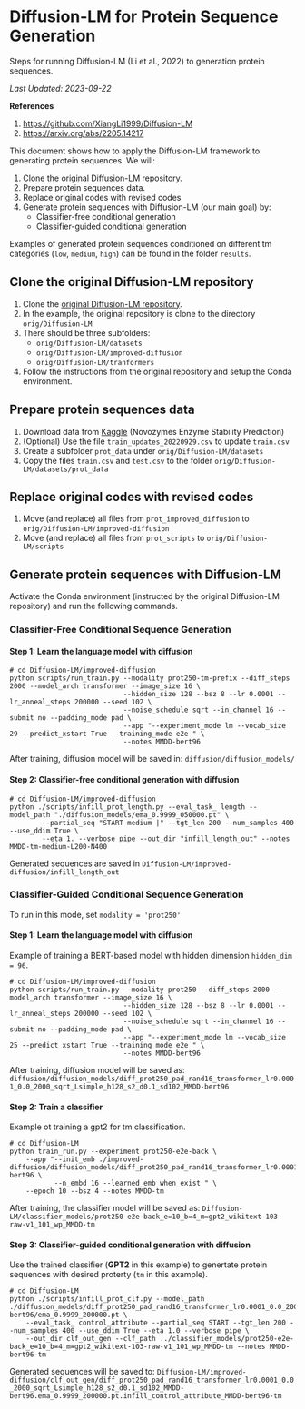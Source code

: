 # Diffusion-LM for Protein Sequence Generation

Steps for running Diffusion-LM (Li et al., 2022) to generation protein sequences.

*Last Updated: 2023-09-22*

**References**
1. https://github.com/XiangLi1999/Diffusion-LM
2. https://arxiv.org/abs/2205.14217


This document shows how to apply the Diffusion-LM framework to generating protein sequences. We will:

1. Clone the original Diffusion-LM repository.
2. Prepare protein sequences data.
3. Replace original codes with revised codes
4. Generate protein sequences with Diffusion-LM (our main goal) by:
    - Classifier-free conditional generation
    - Classifier-guided conditional generation

Examples of generated protein sequences conditioned on different tm categories (`low`, `medium`, `high`) can be found in the folder `results`.


## Clone the original Diffusion-LM repository

1. Clone the [original Diffusion-LM repository](https://github.com/XiangLi1999/Diffusion-LM).
2. In the example, the original repository is clone to the directory `orig/Diffusion-LM`
3. There should be three subfolders:
    - `orig/Diffusion-LM/datasets`
    - `orig/Diffusion-LM/improved-diffusion`
    - `orig/Diffusion-LM/tranformers`
4. Follow the instructions from the original repository and setup the Conda environment.

## Prepare protein sequences data

1. Download data from [Kaggle](https://www.kaggle.com/competitions/novozymes-enzyme-stability-prediction/data) (Novozymes Enzyme Stability Prediction)
2. (Optional) Use the file `train_updates_20220929.csv` to update `train.csv`
3. Create a subfolder `prot_data` under `orig/Diffusion-LM/datasets`
4. Copy the files `train.csv` and `test.csv` to the folder `orig/Diffusion-LM/datasets/prot_data`


## Replace original codes with revised codes

1. Move (and replace) all files from `prot_improved_diffusion` to `orig/Diffusion-LM/improved-diffusion`
2. Move (and replace) all files from `prot_scripts` to `orig/Diffusion-LM/scripts`


## Generate protein sequences with Diffusion-LM 

Activate the Conda environment (instructed by the original Diffusion-LM repository) and run the following commands.

### Classifier-Free Conditional Sequence Generation

#### Step 1: Learn the language model with diffusion 

```terminal
# cd Diffusion-LM/improved-diffusion
python scripts/run_train.py --modality prot250-tm-prefix --diff_steps 2000 --model_arch transformer --image_size 16 \
                            --hidden_size 128 --bsz 8 --lr 0.0001 --lr_anneal_steps 200000 --seed 102 \
                            --noise_schedule sqrt --in_channel 16 --submit no --padding_mode pad \
                            --app "--experiment_mode lm --vocab_size 29 --predict_xstart True --training_mode e2e " \
                            --notes MMDD-bert96
```
After training, diffusion model will be saved in:
`diffusion/diffusion_models/`

#### Step 2: Classifier-free conditional generation with diffusion

```terminal
# cd Diffusion-LM/improved-diffusion
python ./scripts/infill_prot_length.py --eval_task_ length --model_path "./diffusion_models/ema_0.9999_050000.pt" \
        --partial_seq "START medium |" --tgt_len 200 --num_samples 400 --use_ddim True \
        --eta 1. --verbose pipe --out_dir "infill_length_out" --notes MMDD-tm-medium-L200-N400
```
Generated sequences are saved in `Diffusion-LM/improved-diffusion/infill_length_out`


### Classifier-Guided Conditional Sequence Generation

To run in this mode, set `modality = 'prot250'`

#### Step 1: Learn the language model with diffusion 

Example of training a BERT-based model with hidden dimension `hidden_dim = 96`.

```terminal
# cd Diffusion-LM/improved-diffusion
python scripts/run_train.py --modality prot250 --diff_steps 2000 --model_arch transformer --image_size 16 \
                            --hidden_size 128 --bsz 8 --lr 0.0001 --lr_anneal_steps 200000 --seed 102 \
                            --noise_schedule sqrt --in_channel 16 --submit no --padding_mode pad \
                            --app "--experiment_mode lm --vocab_size 25 --predict_xstart True --training_mode e2e " \
                            --notes MMDD-bert96
```

After training, diffusion model will be saved as:
`diffusion/diffusion_models/diff_prot250_pad_rand16_transformer_lr0.0001_0.0_2000_sqrt_Lsimple_h128_s2_d0.1_sd102_MMDD-bert96`

#### Step 2: Train a classifier

Example ot training a gpt2 for tm classification.

```terminal
# cd Diffusion-LM
python train_run.py --experiment prot250-e2e-back \
    --app "--init_emb ./improved-diffusion/diffusion_models/diff_prot250_pad_rand16_transformer_lr0.0001_0.0_2000_sqrt_Lsimple_h128_s2_d0.1_sd102_MMDD-bert96 \
           --n_embd 16 --learned_emb when_exist " \
    --epoch 10 --bsz 4 --notes MMDD-tm
```

After training, the classifier model will be saved as:
`Diffusion-LM/classifier_models/prot250-e2e-back_e=10_b=4_m=gpt2_wikitext-103-raw-v1_101_wp_MMDD-tm`

#### Step 3: Classifier-guided conditional generation with diffusion

Use the trained classifier (**GPT2** in this example) to genertate protein sequences with desired proterty (`tm` in this example).

```terminal
# cd Diffusion-LM
python ./scripts/infill_prot_clf.py --model_path ./diffusion_models/diff_prot250_pad_rand16_transformer_lr0.0001_0.0_2000_sqrt_Lsimple_h128_s2_d0.1_sd102_MMDD-bert96/ema_0.9999_200000.pt \
    --eval_task_ control_attribute --partial_seq START --tgt_len 200 --num_samples 400 --use_ddim True --eta 1.0 --verbose pipe \
    --out_dir clf_out_gen --clf_path ../classifier_models/prot250-e2e-back_e=10_b=4_m=gpt2_wikitext-103-raw-v1_101_wp_MMDD-tm --notes MMDD-bert96-tm
```

Generated sequences will be saved to:
`Diffusion-LM/improved-diffusion/clf_out_gen/diff_prot250_pad_rand16_transformer_lr0.0001_0.0_2000_sqrt_Lsimple_h128_s2_d0.1_sd102_MMDD-bert96.ema_0.9999_200000.pt.infill_control_attribute_MMDD-bert96-tm`
